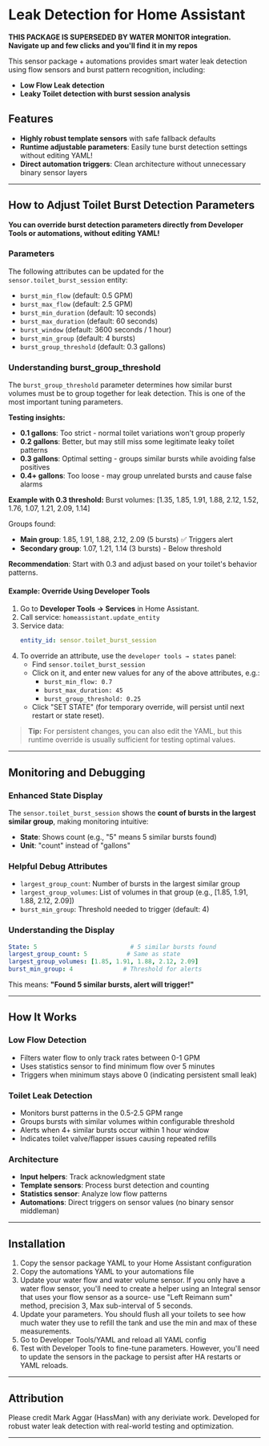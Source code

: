 # Leak Detection for Home Assistant

**THIS PACKAGE IS SUPERSEDED BY WATER MONITOR integration.  Navigate up and few clicks and you'll find it in my repos**

This sensor package + automations provides smart water leak detection using flow sensors and burst pattern recognition, including:
- **Low Flow Leak detection**
- **Leaky Toilet detection with burst session analysis**

## Features

- **Highly robust template sensors** with safe fallback defaults
- **Runtime adjustable parameters**: Easily tune burst detection settings without editing YAML!
- **Direct automation triggers**: Clean architecture without unnecessary binary sensor layers

---

## How to Adjust Toilet Burst Detection Parameters

**You can override burst detection parameters directly from Developer Tools or automations, without editing YAML!**

### Parameters

The following attributes can be updated for the `sensor.toilet_burst_session` entity:

- `burst_min_flow` (default: 0.5 GPM)
- `burst_max_flow` (default: 2.5 GPM)
- `burst_min_duration` (default: 10 seconds)
- `burst_max_duration` (default: 60 seconds)
- `burst_window` (default: 3600 seconds / 1 hour)
- `burst_min_group` (default: 4 bursts)
- `burst_group_threshold` (default: 0.3 gallons)

### Understanding burst_group_threshold

The `burst_group_threshold` parameter determines how similar burst volumes must be to group together for leak detection. This is one of the most important tuning parameters.

**Testing insights:**
- **0.1 gallons**: Too strict - normal toilet variations won't group properly
- **0.2 gallons**: Better, but may still miss some legitimate leaky toilet patterns
- **0.3 gallons**: Optimal setting - groups similar bursts while avoiding false positives
- **0.4+ gallons**: Too loose - may group unrelated bursts and cause false alarms

**Example with 0.3 threshold:**
Burst volumes: [1.35, 1.85, 1.91, 1.88, 2.12, 1.52, 1.76, 1.07, 1.21, 2.09, 1.14]

Groups found:
- **Main group**: 1.85, 1.91, 1.88, 2.12, 2.09 (5 bursts) ✅ Triggers alert
- **Secondary group**: 1.07, 1.21, 1.14 (3 bursts) - Below threshold

**Recommendation**: Start with 0.3 and adjust based on your toilet's behavior patterns.

#### Example: Override Using Developer Tools

1. Go to **Developer Tools → Services** in Home Assistant.
2. Call service: `homeassistant.update_entity`
3. Service data:
   ```yaml
   entity_id: sensor.toilet_burst_session
   ```
4. To override an attribute, use the `developer tools → states` panel:
    - Find `sensor.toilet_burst_session`
    - Click on it, and enter new values for any of the above attributes, e.g.:
      - `burst_min_flow: 0.7`
      - `burst_max_duration: 45`
      - `burst_group_threshold: 0.25`
    - Click "SET STATE" (for temporary override, will persist until next restart or state reset).

> **Tip:** For persistent changes, you can also edit the YAML, but this runtime override is usually sufficient for testing optimal values.

---

## Monitoring and Debugging

### Enhanced State Display
The `sensor.toilet_burst_session` shows the **count of bursts in the largest similar group**, making monitoring intuitive:

- **State**: Shows count (e.g., "5" means 5 similar bursts found)
- **Unit**: "count" instead of "gallons"

### Helpful Debug Attributes
- `largest_group_count`: Number of bursts in the largest similar group
- `largest_group_volumes`: List of volumes in that group (e.g., [1.85, 1.91, 1.88, 2.12, 2.09])
- `burst_min_group`: Threshold needed to trigger (default: 4)

### Understanding the Display
```yaml
State: 5                          # 5 similar bursts found
largest_group_count: 5           # Same as state
largest_group_volumes: [1.85, 1.91, 1.88, 2.12, 2.09]
burst_min_group: 4              # Threshold for alerts
```

This means: **"Found 5 similar bursts, alert will trigger!"**

---

## How It Works

### Low Flow Detection
- Filters water flow to only track rates between 0-1 GPM
- Uses statistics sensor to find minimum flow over 5 minutes
- Triggers when minimum stays above 0 (indicating persistent small leak)

### Toilet Leak Detection
- Monitors burst patterns in the 0.5-2.5 GPM range
- Groups bursts with similar volumes within configurable threshold
- Alerts when 4+ similar bursts occur within 1 hour window
- Indicates toilet valve/flapper issues causing repeated refills

### Architecture
- **Input helpers**: Track acknowledgment state
- **Template sensors**: Process burst detection and counting
- **Statistics sensor**: Analyze low flow patterns
- **Automations**: Direct triggers on sensor values (no binary sensor middleman)

---

## Installation

1. Copy the sensor package YAML to your Home Assistant configuration
2. Copy the automations YAML to your automations file
3. Update your water flow and water volume sensor. If you only have a water flow sensor, you'll need to create a helper using an Integral sensor that uses your flow sensor as a source- use "Left Reimann sum" method, precision 3, Max sub-interval of 5 seconds.
4. Update your parameters. You should flush all your toilets to see how much water they use to refill the tank and use the min and max of these measurements.
5. Go to Developer Tools/YAML and reload all YAML config
6. Test with Developer Tools to fine-tune parameters. However, you'll need to update the sensors in the package to persist after HA restarts or YAML reloads.

---

## Attribution

Please credit Mark Aggar (HassMan) with any deriviate work. Developed for robust water leak detection with real-world testing and optimization.

---
